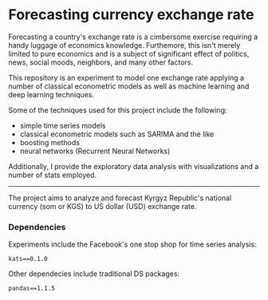 # Forecasting currency exchange rate
Forecasting a country's exchange rate is a cimbersome exercise requiring a handy luggage of economics knowledge. Furthemore, this isn't merely limited to pure economics and is a subject of significant effect of politics, news, social moods, neighbors, and many other factors.

This repository is an experiment to model one exchange rate applying a number of classical econometric models as well as machine learning and deep learning techniques.

Some of the techniques used for this project include the following:
- simple time series models
- classical econometric models such as SARIMA and the like
- boosting methods
- neural networks (Recurrent Neural Networks)

Additionally, I provide the exploratory data analysis with visualizations and a number of stats employed.

---

The project aims to analyze and forecast Kyrgyz Republic's national currency (som or KGS) to US dollar (USD) exchange rate.

### Dependencies
Experiments include the Facebook's one stop shop for time series analysis:

`kats==0.1.0`

Other dependecies include traditional DS packages:

`pandas==1.1.5` 
